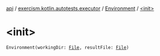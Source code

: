 [api](../../index.md) / [exercism.kotlin.autotests.executor](../index.md) / [Environment](index.md) / [&lt;init&gt;](./-init-.md)

# &lt;init&gt;

`Environment(workingDir: `[`File`](https://docs.oracle.com/javase/6/docs/api/java/io/File.html)`, resultFile: `[`File`](https://docs.oracle.com/javase/6/docs/api/java/io/File.html)`)`